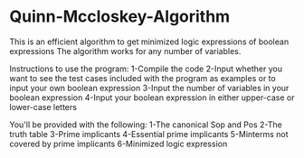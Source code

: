 # Quinn-Mccloskey-Algorithm
This is an efficient algorithm to get minimized logic expressions of boolean expressions
The algorithm works for any number of variables.

Instructions to use the program:
1-Compile the code
2-Input whether you want to see the test cases included with the program as examples or to input your own boolean expression
3-Input the number of variables in your boolean expression
4-Input your boolean expression in either upper-case or lower-case letters

You'll be provided with the following:
1-The canonical Sop and Pos
2-The truth table
3-Prime implicants
4-Essential prime implicants
5-Minterms not covered by prime implicants
6-Minimized logic expression
